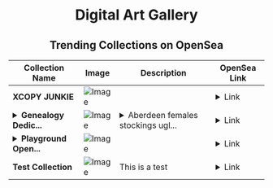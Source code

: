 <div align="center">

# Digital Art Gallery

## Trending Collections on OpenSea

| Collection Name                       | Image                                                                                     | Description                       | OpenSea Link                                                                                          |
|---------------------------------------|-------------------------------------------------------------------------------------------|-----------------------------------|--------------------------------------------------------------------------------------------------------|
| **XCOPY JUNKIE** | ![Image](https://i.seadn.io/s/raw/files/dfbc959d39da73993368cba494434fbf.gif?w=500&auto=format?w=200&auto=format) |  | <details><summary>Link</summary>[XCOPY JUNKIE](https://opensea.io/collection/xcopy-junkie)</details> |
| **<details><summary>Genealogy Dedic...</summary>Genealogy Dedicated Become</details>** | ![Image](https://i.seadn.io/s/raw/files/4b1a8beaf3f8960ecf6bbbd5aee8fa28.jpg?w=500&auto=format?w=200&auto=format) | <details><summary>Aberdeen females stockings ugl...</summary>Aberdeen females stockings ugly</details> | <details><summary>Link</summary>[Genealogy Dedicated Become](https://opensea.io/collection/genealogy-dedicated-become)</details> |
| **<details><summary>Playground Open...</summary>Playground Open Ticketing Ecosystem Event 11838</details>** | ![Image](https://i.seadn.io/s/raw/files/ad4b567b5e819f5eb9dc8588aeb6896f.png?w=500&auto=format?w=200&auto=format) |  | <details><summary>Link</summary>[Playground Open Ticketing Ecosystem Event 11838](https://opensea.io/collection/playground-open-ticketing-ecosystem-event-11838)</details> |
| **Test Collection** | ![Image](https://i.seadn.io/s/raw/files/e5b7d596b0efc0a79a92f1214754fe7a.png?w=500&auto=format?w=200&auto=format) | This is a test | <details><summary>Link</summary>[Test Collection](https://opensea.io/collection/test-collection-573)</details> |

</div>